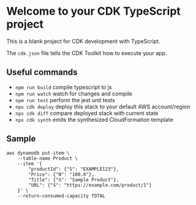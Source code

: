 # Welcome to your CDK TypeScript project

This is a blank project for CDK development with TypeScript.

The `cdk.json` file tells the CDK Toolkit how to execute your app.

## Useful commands

* `npm run build`   compile typescript to js
* `npm run watch`   watch for changes and compile
* `npm run test`    perform the jest unit tests
* `npx cdk deploy`  deploy this stack to your default AWS account/region
* `npx cdk diff`    compare deployed stack with current state
* `npx cdk synth`   emits the synthesized CloudFormation template

## Sample
```shell
aws dynamodb put-item \
    --table-name Product \
    --item '{
        "productId": {"S": "EXAMPLE123"},
        "Price": {"N": "100.0"},
        "Title": {"S": "Sample Product"},
        "URL": {"S": "https://example.com/product/1"}
    }' \
    --return-consumed-capacity TOTAL
```
